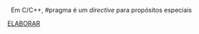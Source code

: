 &nbsp; Em C/C++, \#pragma é um _directive_ para propósitos especiais

[ELABORAR](https://www.geeksforgeeks.org/pragma-directive-in-c-c/)